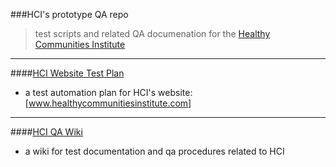 ###HCI's prototype QA repo
>test scripts and related QA documenation for the [Healthy Communities Institute]  

__________________________


####[HCI Website Test Plan]
- a test automation plan for HCI's website: [www.healthycommunitiesinstitute.com] 

________________________


####[HCI QA Wiki]
- a wiki for test documentation and qa procedures related to HCI






[HCI Website Test Plan]:https://github.com/jayjaycody/hci_qa/wiki/HCI-Website-Test-Plan
[Healthy Communities Institute]:https://healthycommunitiesinstitute.com
[www.healthycommunitiesinstitute.com]:https://healthycommunitiesinstitute.com
[HCI QA Wiki]:https://github.com/jayjaycody/hci_qa/wiki
